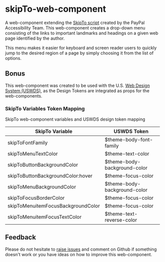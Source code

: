 # skipTo-web-component

A web-component extending the [SkipTo script](https://github.com/paypal/skipto) created by the PayPal Accessibility Team. This web-component creates a drop-down menu consisting of the links to important landmarks and headings on a given web page identified by the author.

This menu makes it easier for keyboard and screen reader users to quickly jump to the desired region of a page by simply choosing it from the list of options.

## Bonus
This web-component was created to be used with the U.S. [Web Design System (USWDS)](https://designsystem.digital.gov/), as the Design Tokens are integrated as props for the web-components.

### SkipTo Variables Token Mapping
SkipTo web-component variables and USWDS design token mapping

| SkipTo Variable                    | USWDS Token                  |
|------------------------------------|------------------------------|
| skipToFontFamily                   | $theme-body-font-family      |
| skipToMenuTextColor                | $theme-text-color            |
| skipToButtonBackgroundColor        | $theme-body-background-color |
| skipToButtonBackgroundColor:hover  | $theme-focus-color           |
| skipToMenuBackgroundColor          | $theme-body-background-color |
| skipToFocusBorderColor             | $theme-focus-color           |
| skipToMenuitemFocusBackgroundColor | $theme-focus-color           |
| skipToMenuitemFocusTextColor       | $theme-text-reverse-color    |

## Feedback
Please do not hesitate to [raise issues](https://github.com/mpaiva/skipTo-web-component/issues/new/choose) and comment on Github if something doesn't work or you have ideas on how to improve this web-component.

